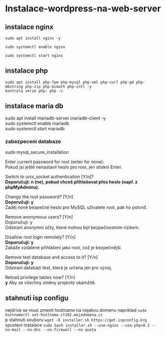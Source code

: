 # Instalace-wordpress-na-web-server

## instalace nginx

```
sudo apt install nginx -y  
```
```
sudo systemctl enable nginx  
```
```
sudo systemctl start nginx  
```
 

## instalace php 
```
sudo apt install php-fpm php-mysql php-xml php-curl php-gd php-mbstring php-zip php-bcmath php-intl -y  
kontrola verze php: php -v
```

## instalace maria db
sudo apt install mariadb-server mariadb-client -y  
sudo systemctl enable mariadb  
sudo systemctl start mariadb  

### zabezpeceni databaze
sudo mysql_secure_installation  

Enter current password for root (enter for none):  
   Pokud jsi ještě nenastavil heslo pro root, jen stiskni Enter.  

Switch to unix_socket authentication [Y/n]?  
   **Doporučuji: n (ne), pokud chceš přihlašovat přes heslo (např. z phpMyAdminu).**  

Change the root password? [Y/n]  
  **Doporučuji: y**  
  Zadej nové bezpečné heslo pro MySQL uživatele root, pak ho potvrď.  

Remove anonymous users? [Y/n]  
  Doporučuji: y  
  Odstraní anonymní účty, které mohou být bezpečnostním rizikem.  

Disallow root login remotely? [Y/n]  
  **Doporučuji: y**  
  Zakáže vzdálené přihlášení jako root, což je bezpečnější.  

Remove test database and access to it? [Y/n]  
  **Doporučuji: y**  
  Odstraní databázi test, která je určena jen pro vývoj.  

Reload privilege tables now? [Y/n]  
  **y**
Aby se všechny změny projevily okamžitě.  

## stahnuti isp configu
nejdrive se musi zmenit hostname na nejakou domenu napriklad `sudo hostnamectl set-hostname ct102.mojedomena.cz`  
p
stahnuti souboru `wget -O installer.sh https://get.ispconfig.org`  
spusteni instalace `sudo bash installer.sh --use-nginx --use-php=8.2 --no-mail --no-dns --no-firewall --no-quota`
